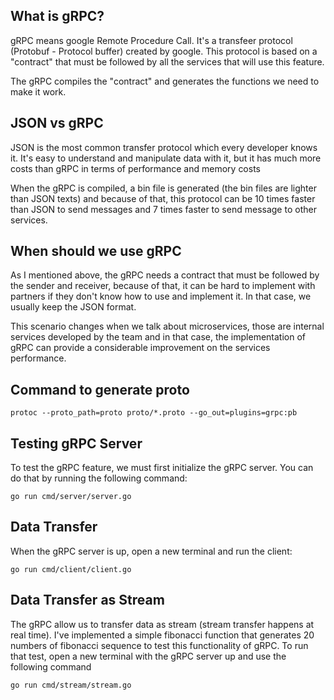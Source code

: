## What is gRPC?

gRPC means google Remote Procedure Call. It's a transfeer protocol (Protobuf - Protocol buffer) created by google. This protocol is based on a "contract" that must be followed by all the services that will use this feature.

The gRPC compiles the "contract" and generates the functions we need to make it work.

## JSON vs gRPC

JSON is the most common transfer protocol which every developer knows it. It's easy to understand and manipulate data with it, but it has much more costs than gRPC in terms of performance and memory costs

When the gRPC is compiled, a bin file is generated (the bin files are lighter than JSON texts) and because of that, this protocol can be 10 times faster than JSON to send messages and 7 times faster to send message to other services.

## When should we use gRPC

As I mentioned above, the gRPC needs a contract that must be followed by the sender and receiver, because of that, it can be hard to implement with partners if they don't know how to use and implement it. In that case, we usually keep the JSON format.

This scenario changes when we talk about microservices, those are internal services developed by the team and in that case, the implementation of gRPC can provide a considerable improvement on the services performance.

## Command to generate proto 
``
protoc --proto_path=proto proto/*.proto --go_out=plugins=grpc:pb
``

## Testing gRPC Server

To test the gRPC feature, we must first initialize the gRPC server. You can do that by running the following command:

``go run cmd/server/server.go``


## Data Transfer

When the gRPC server is up, open a new terminal and run the client:

``go run cmd/client/client.go``

## Data Transfer as Stream

The gRPC allow us to transfer data as stream (stream transfer happens at real time). I've implemented a simple fibonacci function that generates 20 numbers of fibonacci sequence to test this functionality of gRPC.
To run that test, open a new terminal with the gRPC server up and use the following command

``go run cmd/stream/stream.go``